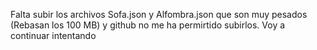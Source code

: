 Falta subir los archivos Sofa.json y Alfombra.json que son muy pesados (Rebasan los 100 MB) y github no me ha permirtido subirlos. Voy a continuar intentando
